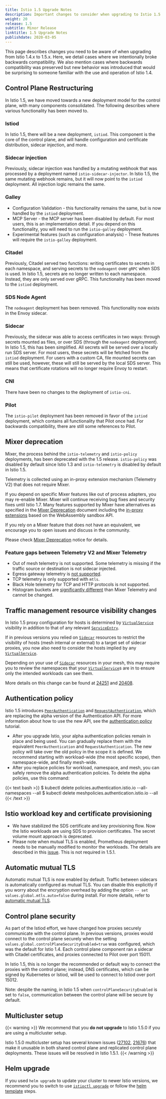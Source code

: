 ```yaml
---
title: Istio 1.5 Upgrade Notes
description: Important changes to consider when upgrading to Istio 1.5.
weight: 20
release: 1.5
subtitle: Minor Release
linktitle: 1.5 Upgrade Notes
publishdate: 2020-03-05
---
```


This page describes changes you need to be aware of when upgrading from
Istio 1.4.x to 1.5.x.  Here, we detail cases where we intentionally broke backwards
compatibility.  We also mention cases where backwards compatibility was
preserved but new behavior was introduced that would be surprising to someone
familiar with the use and operation of Istio 1.4.

## Control Plane Restructuring

In Istio 1.5, we have moved towards a new deployment model for the control plane, with many components consolidated. The following describes where various functionality has been moved to.

### Istiod

In Istio 1.5, there will be a new deployment, `istiod`. This component is the core of the control plane, and will handle configuration and certificate distribution, sidecar injection, and more.

### Sidecar injection

Previously, sidecar injection was handled by a mutating webhook that was processed by a deployment named `istio-sidecar-injector`. In Istio 1.5, the same mutating webhook remains, but it will now point to the `istiod` deployment. All injection logic remains the same.

### Galley

* Configuration Validation - this functionality remains the same, but is now handled by the `istiod` deployment.
* MCP Server - the MCP server has been disabled by default. For most users, this is an implementation detail. If you depend on this functionality, you will need to run the `istio-galley` deployment.
* Experimental features (such as configuration analysis) - These features will require the `istio-galley` deployment.

### Citadel

Previously, Citadel served two functions: writing certificates to secrets in each namespace, and serving secrets to the `nodeagent` over `gRPC` when SDS is used. In Istio 1.5, secrets are no longer written to each namespace. Instead, they are only served over gRPC. This functionality has been moved to the `istiod` deployment.

### SDS Node Agent

The `nodeagent` deployment has been removed. This functionality now exists in the Envoy sidecar.

### Sidecar

Previously, the sidecar was able to access certificates in two ways: through secrets mounted as files, or over SDS (through the `nodeagent` deployment). In Istio 1.5, this has been simplified. All secrets will be served over a locally run SDS server. For most users, these secrets will be fetched from the `istiod` deployment. For users with a custom CA, file mounted secrets can still be used, however, these will still be served by the local SDS server. This means that certificate rotations will no longer require Envoy to restart.

### CNI

There have been no changes to the deployment of `istio-cni`.

### Pilot

The `istio-pilot` deployment has been removed in favor of the `istiod` deployment, which contains all functionality that Pilot once had. For backwards compatibility, there are still some references to Pilot.

## Mixer deprecation

Mixer, the process behind the `istio-telemetry` and `istio-policy` deployments, has been deprecated with the 1.5 release. `istio-policy` was disabled by default since Istio 1.3 and `istio-telemetry` is disabled by default in Istio 1.5.

Telemetry is collected using an in-proxy extension mechanism (Telemetry V2) that does not require Mixer.

If you depend on specific Mixer features like out of process adapters, you may re-enable Mixer. Mixer will continue receiving bug fixes and security fixes until Istio 1.7.
Many features supported by Mixer have alternatives as specified in the [Mixer Deprecation](https://tinyurl.com/mixer-deprecation) document including the [in-proxy extensions](https://github.com/istio/proxy/tree/master/extensions) based on the WebAssembly sandbox API.

If you rely on a Mixer feature that does not have an equivalent, we encourage you to open issues and discuss in the community.

Please check [Mixer Deprecation](https://tinyurl.com/mixer-deprecation) notice for details.

### Feature gaps between Telemetry V2 and Mixer Telemetry

* Out of mesh telemetry is not supported. Some telemetry is missing if the traffic source or destination is not sidecar injected.
* Egress gateway telemetry is [not supported](https://github.com/istio/istio/issues/19385).
* TCP telemetry is only supported with `mtls`.
* Black Hole telemetry for TCP and HTTP protocols is not supported.
* Histogram buckets are [significantly different](https://github.com/istio/istio/issues/20483) than Mixer Telemetry and cannot be changed.

## Traffic management resource visibility changes

In Istio 1.5 proxy configuration for hosts is determined by [`VirtualService`](/pt-br/docs/reference/config/networking/virtual-service) visibility in
addition to that of any relevant [`ServiceEntry`](/pt-br/docs/reference/config/networking/service-entry/).

If in previous versions you relied on [`Sidecar`](/pt-br/docs/reference/config/networking/sidecar/) resources to
restrict the visibility of hosts (mesh internal or external) to a target set of sidecar proxies, you now also need to
consider the hosts implied by any [`VirtualService`](/pt-br/docs/reference/config/networking/virtual-service).

Depending on your use of [`Sidecar`](/pt-br/docs/reference/config/networking/sidecar/) resources in your mesh, this may require
you to review the namespaces that your [`VirtualService`](/pt-br/docs/reference/config/networking/virtual-service)s are in to
ensure only the intended workloads can see them.

More details on this change can be found at [24251](https://github.com/istio/istio/issues/24251) and [20408](https://github.com/istio/istio/pull/20408).

## Authentication policy

Istio 1.5 introduces [`PeerAuthentication`](/pt-br/docs/reference/config/security/peer_authentication/) and [`RequestAuthentication`](/pt-br/docs/reference/config/security/request_authentication/), which are replacing the alpha version of the Authentication API. For more information about how to use the new API, see the [authentication policy](/pt-br/docs/tasks/security/authentication/authn-policy) tutorial.

* After you upgrade Istio, your alpha authentication policies remain in place and being used. You can gradually replace them with the equivalent `PeerAuthentication` and `RequestAuthentication`. The new policy will take over the old policy in the scope it is defined. We recommend starting with workload-wide (the most specific scope), then namespace-wide, and finally mesh-wide.
* After you replace policies for workload, namespace, and mesh, you can safely remove the alpha authentication policies. To delete the alpha policies, use this command:

{{< text bash >}}
$ kubectl delete policies.authentication.istio.io --all-namespaces --all
$ kubectl delete meshpolicies.authentication.istio.io --all
{{< /text >}}

## Istio workload key and certificate provisioning

* We have stabilized the SDS certificate and key provisioning flow. Now the Istio workloads are using SDS to provision certificates. The secret volume mount approach is deprecated.
* Please note when mutual TLS is enabled, Prometheus deployment needs to be manually modified to monitor the workloads. The details are described in this [issue](https://github.com/istio/istio/issues/21843). This is not required in 1.5.1.

## Automatic mutual TLS

Automatic mutual TLS is now enabled by default. Traffic between sidecars is automatically configured as mutual TLS. You can disable this explicitly if you worry about the encryption overhead by adding the option `-- set values.global.mtls.auto=false` during install. For more details, refer to [automatic mutual TLS](/pt-br/docs/tasks/security/authentication/authn-policy/#auto-mutual-tls).

## Control plane security

As part of the Istiod effort, we have changed how proxies securely communicate with the control plane. In previous versions, proxies would connect to the control plane securely when the setting `values.global.controlPlaneSecurityEnabled=true` was configured, which was the default for Istio 1.4. Each control plane component ran a sidecar with Citadel certificates, and proxies connected to Pilot over port 15011.

In Istio 1.5, this is no longer the recommended or default way to connect the proxies with the control plane; instead, DNS certificates, which can be signed by Kubernetes or Istiod, will be used to connect to Istiod over port 15012.

Note: despite the naming, in Istio 1.5 when `controlPlaneSecurityEnabled` is set to `false`, communication between the control plane will be secure by default.

## Multicluster setup

{{< warning >}}
We recommend that you **do not upgrade** to Istio 1.5.0 if you are using a multicluster setup.

Istio 1.5.0 multicluster setup has several known issues ([27102](https://github.com/istio/istio/issues/21702), [21676](https://github.com/istio/istio/issues/21676)) that make it unusable in both shared control plane and replicated control plane deployments. These issues will be resolved in Istio 1.5.1.
{{< /warning >}}

## Helm upgrade

If you used `helm upgrade` to update your cluster to newer Istio versions, we recommend you to switch to use [`istioctl upgrade`](https://archive.istio.io/v1.5/docs/setup/upgrade/istioctl-upgrade/) or follow the [helm template](https://istio.io/v1.4/docs/setup/upgrade/cni-helm-upgrade/) steps.
